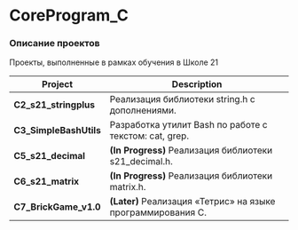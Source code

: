 # CoreProgram_C

### Описание проектов

Проекты, выполненные в рамках обучения в Школе 21

| Project                | Description                                                  |
|------------------------|--------------------------------------------------------------|
| **C2_s21_stringplus**  | Реализация библиотеки string.h с дополнениями.               |
| **C3_SimpleBashUtils** | Разработка утилит Bash по работе с текстом: cat, grep.       |
| **C5_s21_decimal**     | **(In Progress)** Реализация библиотеки s21_decimal.h.       |
| **C6_s21_matrix**      | **(In Progress)** Реализация библиотеки matrix.h.            |
| **C7_BrickGame_v1.0**  | **(Later)** Реализация «Тетрис» на языке программирования С. |
